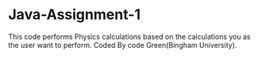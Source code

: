# Java-Assignment-1
This code performs Physics calculations based on the calculations you as the user want to perform.
Coded By code Green(Bingham University).

